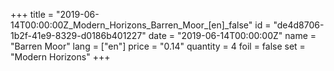+++
title = "2019-06-14T00:00:00Z_Modern_Horizons_Barren_Moor_[en]_false"
id = "de4d8706-1b2f-41e9-8329-d0186b401227"
date = "2019-06-14T00:00:00Z"
name = "Barren Moor"
lang = ["en"]
price = "0.14"
quantity = 4
foil = false
set = "Modern Horizons"
+++
